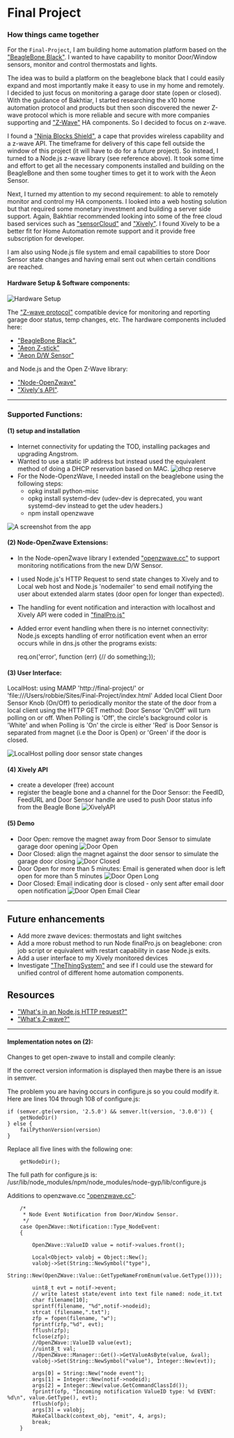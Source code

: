 # Final Project

### How things came together

For the `Final-Project`, I am building home automation platform based on the 
["BeagleBone Black"](http://beagleboard.org/Products/BeagleBone%20Black). 
I wanted to have capability to monitor Door/Window sensors, monitor and control thermostats and lights. 

The idea was to build a platform on the beaglebone black that I could easily expand and 
most importantly make it easy to use in my home and remotely. 
I decided to just focus on monitoring a garage door state (open or closed). 
With the guidance of Bakhtiar, I started researching the x10 home automation protocol 
and products but then soon discovered the newer Z-wave protocol which is more reliable and 
secure with more companies supporting and ["Z-Wave"](http://www.z-wave.com/) HA components. 
So I decided to focus on z-wave.
 
I found a ["Ninja Blocks Shield"](http://ninjablocks.com/collections/ninja-blocks/products/ninja-shield-for-beaglebone-black), 
a cape that provides wireless capability and a z-wave API. 
The timeframe for delivery of this cape fell outside the window of this project (it will have to do for a future project). 
So instead, I turned to a Node.js z-wave library (see reference above). It took some time and effort to get all the necessary components installed and 
building on the BeagleBone and then some tougher times to get it to work with the Aeon Sensor. 

Next, I turned my attention to my second requirement: to able to remotely monitor and control my HA components. 
I looked into a web hosting solution but that required some monetary investment and building a server side support. 
Again, Bakhtiar recommended looking into some of the free cloud based services such as ["sensorCloud"](www.sensorcloud.com) 
and ["Xively"](https://xively.com). 
I found Xively to be a better fit for Home Automation remote support and it provide free subscription for developer.

I am also using Node.js file system and email capabilities to store Door Sensor state changes and having email 
sent out when certain conditions are reached.

#### Hardware Setup & Software components:

![Hardware Setup](https://raw.githubusercontent.com/rconstantin/Final-Project/master/README_media/beaglebone%20with%20zwave%20devices.png?token=5402981__eyJzY29wZSI6IlJhd0Jsb2I6cmNvbnN0YW50aW4vRmluYWwtUHJvamVjdC9tYXN0ZXIvUkVBRE1FX21lZGlhL2JlYWdsZWJvbmUgd2l0aCB6d2F2ZSBkZXZpY2VzLnBuZyIsImV4cGlyZXMiOjE0MDA3NjgwMDh9--a74c41137527712cb6f9823b477e9bbdd627afd6)

The ["Z-wave protocol"](http://en.wikipedia.org/wiki/Z-Wave) compatible device for monitoring and reporting garage door status, 
temp changes, etc.  The hardware components included here:

+ ["BeagleBone Black"](http://beagleboard.org/Products/BeagleBone%20Black), 
+ ["Aeon Z-stick"](http://aeotec.com/z-wave-usb-stick) 
+ ["Aeon D/W Sensor"](http://aeotec.com/z-wave-door-window-sensor) 

and Node.js and the Open Z-Wave library: 

+ ["Node-OpenZwave"](https://github.com/jperkin/node-openzwave) 
+ ["Xively's API"](https://xively.com/develop/FTDu-2xDjPP1Ix4z1znM). 

---

### Supported Functions:

#### (1) setup and installation

+ Internet connectivity for updating the TOD, installing packages and upgrading Angstrom. 
+ Wanted to use a static IP address but instead used the equivalent method of doing a DHCP reservation based on MAC. 
![dhcp reserve](https://raw.githubusercontent.com/rconstantin/Final-Project/master/README_media/DHCP_IP.png?token=5402981__eyJzY29wZSI6IlJhd0Jsb2I6cmNvbnN0YW50aW4vRmluYWwtUHJvamVjdC9tYXN0ZXIvUkVBRE1FX21lZGlhL0RIQ1BfSVAucG5nIiwiZXhwaXJlcyI6MTQwMDc2ODc0NX0%3D--5461822c22cebf35278c797c1259283c3d752b1e)
+ For the Node-OpenzWave, I needed install on the beaglebone using the following steps:
	+ opkg install python-misc
	+ opkg install systemd-dev (udev-dev is deprecated, you want systemd-dev instead to get the udev headers.)
	+ npm install openzwave

![A screenshot from the app](https://raw.githubusercontent.com/rconstantin/Final-Project/master/README_media/beaglebone%20with%20zwave%20devices.png?token=5402981__eyJzY29wZSI6IlJhd0Jsb2I6cmNvbnN0YW50aW4vRmluYWwtUHJvamVjdC9tYXN0ZXIvUkVBRE1FX21lZGlhL2JlYWdsZWJvbmUgd2l0aCB6d2F2ZSBkZXZpY2VzLnBuZyIsImV4cGlyZXMiOjE0MDA2OTc0NzZ9--2423b5f57b54d6f67be9fe297bc3d64ff364f7aa)

#### (2) Node-OpenZwave Extensions: 

+ In the Node-openZwave library I extended ["openzwave.cc"](https://github.com/rconstantin/Final-Project/tree/master/my-node-openzwave/src/openzwave.cc) 
to support monitoring notifications from the new D/W Sensor. 

+ I used Node.js's HTTP Request to send state changes to Xively and to Local web host and Node.js 'nodemailer' to send email 
notifying the user about extended alarm states (door open for longer than expected).

+ The handling for event notification and interaction with localhost and Xively API were coded in ["finalPro.js"](https://github.com/rconstantin/Final-Project/blob/master/my-node-openzwave/finalPro.js)

+ Added error event handling when there is no internet connectivity: Node.js excepts handling of error notification event when an error occurs while in dns.js other the programs exists: 

	req.on('error', function (err) {// do something;});


#### (3) User Interface:

LocalHost: using MAMP 'http://final-project/' or 'file:///Users/robbie/Sites/Final-Project/index.html'
Added local Client Door Sensor Knob (On/Off) to periodically monitor the state of the door from a local client using the HTTP GET method: Door Sensor 'On/Off' will turn polling on or off. When Polling is 'Off', the circle's background color is 'White' and when Polling is 'On' the circle is either 'Red' is Door Sensor is separated from magnet (i.e the Door is Open) or 'Green' if the door is closed.

![LocalHost polling door sensor state changes](https://raw.githubusercontent.com/rconstantin/Final-Project/master/README_media/client_monitor.png?token=5402981__eyJzY29wZSI6IlJhd0Jsb2I6cmNvbnN0YW50aW4vRmluYWwtUHJvamVjdC9tYXN0ZXIvUkVBRE1FX21lZGlhL2NsaWVudF9tb25pdG9yLnBuZyIsImV4cGlyZXMiOjE0MDA2OTczNzd9--5e45219c7b1b8e757cfb870afc93014ce5dd9000)

#### (4) Xively API

+ create a developer (free) account
+ register the beagle bone and a channel for the Door Sensor: the FeedID, FeedURL and Door Sensor handle are used to push Door status info from the Beagle Bone
![XivelyAPI](https://raw.githubusercontent.com/rconstantin/Final-Project/master/README_media/XivelyAPI.png?token=5402981__eyJzY29wZSI6IlJhd0Jsb2I6cmNvbnN0YW50aW4vRmluYWwtUHJvamVjdC9tYXN0ZXIvUkVBRE1FX21lZGlhL1hpdmVseUFQSS5wbmciLCJleHBpcmVzIjoxNDAwNzY3OTExfQ%3D%3D--6d4701dae9c3ed0d41bee4d4ac44fe7f198cb10f)

#### (5) Demo

+ Door Open: remove the magnet away from Door Sensor to simulate garage door opening
![Door Open](https://raw.githubusercontent.com/rconstantin/Final-Project/master/README_media/DoorOpen.png?token=5402981__eyJzY29wZSI6IlJhd0Jsb2I6cmNvbnN0YW50aW4vRmluYWwtUHJvamVjdC9tYXN0ZXIvUkVBRE1FX21lZGlhL0Rvb3JPcGVuLnBuZyIsImV4cGlyZXMiOjE0MDA3Njc4NTZ9--1347677b28ba5aad296305b3158a189680df1e65)
+ Door Closed: align the magnet against the door sensor to simulate the garage door closing
![Door Closed](https://raw.githubusercontent.com/rconstantin/Final-Project/master/README_media/DoorClosed.png?token=5402981__eyJzY29wZSI6IlJhd0Jsb2I6cmNvbnN0YW50aW4vRmluYWwtUHJvamVjdC9tYXN0ZXIvUkVBRE1FX21lZGlhL0Rvb3JDbG9zZWQucG5nIiwiZXhwaXJlcyI6MTQwMDc2ODA3MH0%3D--af79f927a006cc16c270f3e0c6364a234b04c88c)
+ Door Open for more than 5 minutes: Email is generated when door is left open for more than 5 minutes
![Door Open Long](https://raw.githubusercontent.com/rconstantin/Final-Project/master/README_media/email_door_open.png?token=5402981__eyJzY29wZSI6IlJhd0Jsb2I6cmNvbnN0YW50aW4vRmluYWwtUHJvamVjdC9tYXN0ZXIvUkVBRE1FX21lZGlhL2VtYWlsX2Rvb3Jfb3Blbi5wbmciLCJleHBpcmVzIjoxNDAwNzY4MDkzfQ%3D%3D--981c202b9c15b9fe4b524e7edb02d5331f05023c)
+ Door Closed: Email indicating door is closed - only sent after email door open notification
![Door Open Email Clear](https://raw.githubusercontent.com/rconstantin/Final-Project/master/README_media/email_door_closed.png?token=5402981__eyJzY29wZSI6IlJhd0Jsb2I6cmNvbnN0YW50aW4vRmluYWwtUHJvamVjdC9tYXN0ZXIvUkVBRE1FX21lZGlhL2VtYWlsX2Rvb3JfY2xvc2VkLnBuZyIsImV4cGlyZXMiOjE0MDA3NjgxMTR9--2d71dcaf214895b3942bb11ed1928e8f3c872689)

---
## Future enhancements
+ Add more zwave devices: thermostats and light switches
+ Add a more robust method to run Node finalPro.js on beaglebone: cron job script or equivalent with restart capability in case Node.js exits.
+ Add a user interface to my Xively monitored devices
+ Investigate ["TheThingSystem"](http://thethingsystem.com/) and see if I could use the steward for unified control of different home automation components.

## Resources

+ ["What's in an Node.js HTTP request?"](http://nodejs.org/api/)
+ ["What's Z-wave?"](http://en.wikipedia.org/wiki/Z-Wave)

---

#### Implementation notes on (2):

Changes to get open-zwave to install and compile cleanly:

If the correct version information is displayed then maybe there is an issue in semver. 

The problem you are having occurs in configure.js so you could modify it. Here are lines 104 through 108 of configure.js:

	if (semver.gte(version, '2.5.0') && semver.lt(version, '3.0.0')) {  
    	getNodeDir()       
	} else {
    	failPythonVersion(version)  
	}

Replace all five lines with the following one:

   		getNodeDir();
  
The full path for configure.js is: /usr/lib/node_modules/npm/node_modules/node-gyp/lib/configure.js

Additions to openzwave.cc ["openzwave.cc"](https://github.com/rconstantin/Final-Project/tree/master/my-node-openzwave/src/openzwave.cc):

		/*
		 * Node Event Notification from Door/Window Sensor.
		 */
		case OpenZWave::Notification::Type_NodeEvent:
		{
			
			OpenZWave::ValueID value = notif->values.front();
			
			Local<Object> valobj = Object::New();
			valobj->Set(String::NewSymbol("type"),
				    String::New(OpenZWave::Value::GetTypeNameFromEnum(value.GetType())));

			uint8_t evt = notif->event;
			// write latest state/event into text file named: node_it.txt
			char filename[10];
			sprintf(filename, "%d",notif->nodeid);
			strcat (filename,".txt");
			zfp = fopen(filename, "w");
			fprintf(zfp,"%d", evt);
			fflush(zfp);
			fclose(zfp);
			//OpenZWave::ValueID value(evt);
			//uint8_t val;
			//OpenZWave::Manager::Get()->GetValueAsByte(value, &val);
			valobj->Set(String::NewSymbol("value"), Integer::New(evt));

			args[0] = String::New("node event");
			args[1] = Integer::New(notif->nodeid);
			args[2] = Integer::New(value.GetCommandClassId());
			fprintf(ofp, "Incoming notification ValueID type: %d EVENT: %d\n", value.GetType(), evt);
			fflush(ofp);
			args[3] = valobj;
			MakeCallback(context_obj, "emit", 4, args);
			break;
		}
		